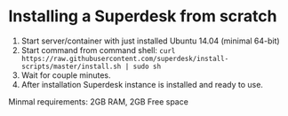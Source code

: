 # Installing a Superdesk from scratch

1. Start server/container with just installed Ubuntu 14.04 (minimal 64-bit)
2. Start command from command shell: ```curl https://raw.githubusercontent.com/superdesk/install-scripts/master/install.sh | sudo sh```
3. Wait for couple minutes.
4. After installation Superdesk instance is installed and ready to use.

Minmal requirements:
2GB RAM, 2GB Free space
